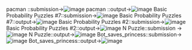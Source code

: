pacman ::submission->![image](https://github.com/1BM22AI400/1BM22AI400/assets/136545968/6b4feb0f-6cba-4a58-93e8-69f5458de5d8)
pacman ::output->![image](https://github.com/1BM22AI400/1BM22AI400/assets/136545968/58db9f7c-fbd1-4784-95c9-20e3dac7c472)
Basic Probability Puzzles #7::submission->![image](https://github.com/1BM22AI400/1BM22AI400/assets/136545968/9d83b360-ce0b-428e-9333-b2b542dfb8c7)
Basic Probability Puzzles #7::output->![image](https://github.com/1BM22AI400/1BM22AI400/assets/136545968/67724af5-612f-4103-9ad4-ba48863c4490)
Basic Probability Puzzles #2::submission->![image](https://github.com/1BM22AI400/1BM22AI400/assets/136545968/68b09de6-2ca0-40fe-9208-b60ffeeb870b)
Basic Probability Puzzles #2::output->![image](https://github.com/1BM22AI400/1BM22AI400/assets/136545968/fc13a020-7ba8-47a2-a13b-cd958ea668d4)
N Puzzle::submission ->![image](https://github.com/1BM22AI400/1BM22AI400/assets/136545968/1be7276f-7e50-4016-97c8-36b4ffa5c7db)
N Puzzle::output->![image](https://github.com/1BM22AI400/1BM22AI400/assets/136545968/d9388c1e-de6d-4bbe-937e-453e1f1424a2)
Bot_saves_princess::submission->![image](https://github.com/1BM22AI400/1BM22AI400/assets/136545968/7b16585d-2434-45e5-8c1d-7d0e4e2c6924)
Bot_saves_princess::output->![image](https://github.com/1BM22AI400/1BM22AI400/assets/136545968/7c286b28-2597-4df4-9b25-f2f57016d7ef)
